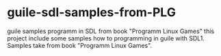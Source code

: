 # guile-sdl-samples-from-PLG
guile samples programm in SDL from book "Programm Linux Games"
this project include some samples how to programming in guile with SDL1. Samples take from book "Programm Linux Games".
